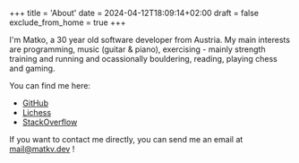 +++
title = 'About'
date = 2024-04-12T18:09:14+02:00
draft = false
exclude_from_home = true
+++

<!--more-->

I'm Matko, a 30 year old software developer from Austria. My main interests are programming, music (guitar & piano), exercising - mainly strength training and running and ocassionally bouldering, reading, playing chess and gaming.

You can find me here:

- [GitHub](https://github.com/matkv)
- [Lichess](https://lichess.org/@/matkv)
- [StackOverflow](https://stackoverflow.com/users/9710458/matkv)

If you want to contact me directly, you can send me an email at [mail@matkv.dev](mailto:mail@matkv.dev) !
